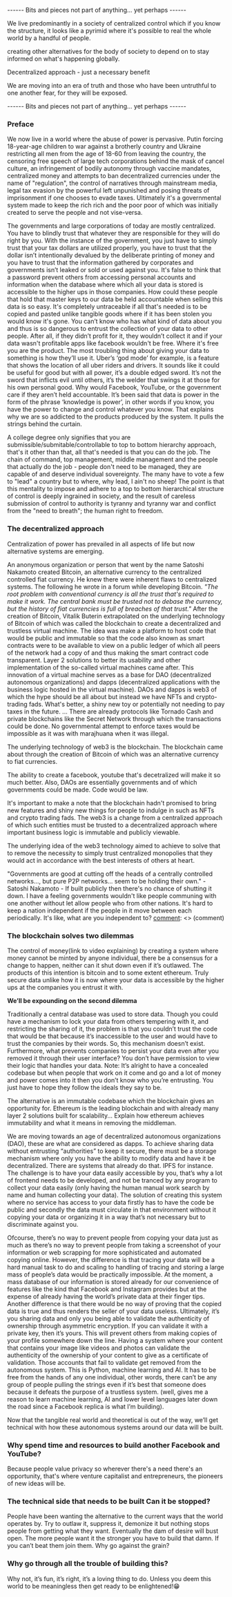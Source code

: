 ------ Bits and pieces not part of anything... yet perhaps ------

[comment]: <> (this is part of the decentralized approach)
We live predominantly in a society of centralized control which if you know the structure, it looks like a pyrimid where
it's possible to real the whole world by a handful of people.

creating other alternatives for the body of society to depend on to stay informed on what's happening globally.

[comment]: <> (this is part of the decentralized approach)

Decentralized approach - just a necessary benefit


[comment]: <> (More of the decentralized approach section)

[comment]: <> (More of the decentralized approach section)

We are moving into an era of truth and those who have been untruthful to one another fear, for they will be exposed.

------ Bits and pieces not part of anything... yet perhaps ------

### Preface

We now live in a world where the abuse of power is pervasive. Putin forcing 18-year-age children to war against a
brotherly country and Ukraine restricting all men from the age of 18-60 from leaving the country, the censoring free
speech of large tech corporations behind the mask of cancel culture, an infringement of bodily autonomy through vaccine
mandates, centralized money and attempts to ban decentralized currencies under the name of "regulation", the control of
narratives through mainstream media, legal tax evasion by the powerful left unpunished and posing threats of
imprisonment if one chooses to evade taxes. Ultimately it's a governmental system made to keep the rich rich and the
poor poor of which was initially created to serve the people and not vise-versa.

The governments and large corporations of today are mostly centralized. You have to blindly trust that whatever they are
responsible for they will do right by you. With the instance of the government, you just have to simply trust that your
tax dollars are utilized properly, you have to trust that the dollar isn’t intentionally devalued by the deliberate
printing of money and you have to trust that the information gathered by corporates and governments isn’t leaked or sold
or used against you. It's false to think that a password prevent others from accessing personal accounts and information
when the database where which all your data is stored is accessible to the higher ups in those companies. How could
these people that hold that master keys to our data be held accountable when selling this data is so easy. It's
completely untraceable if all that's needed is to be copied and pasted unlike tangible goods where if it has been stolen
you would know it's gone. You can’t know who has what kind of data about you and thus is so dangerous to entrust the
collection of your data to other people. After all, if they didn’t profit for it, they wouldn’t collect it and if your data wasn't profitable
apps like facebook wouldn't be free. Where it's free you are the product. The most troubling thing about giving your data to
something is how they’ll use it. Uber’s ‘god mode’ for example, is a feature that shows the location of all uber riders
and drivers. It sounds like it could be useful for good but with all power, it’s a double edged sword. It’s not the
sword that inflicts evil until others, it’s the welder that swings it at those for his own personal good. Why would
Facebook, YouTube, or the government care if they aren’t held accountable. It’s been said that data is power in the form
of the phrase ‘knowledge is power’, in other words if you know, you have the power to change and control whatever you
know. That explains why we are so addicted to the products produced by the system. It pulls the strings behind the
curtain.

A college degree only signifies that you are submissible/submitable/controllable to top to bottom hierarchy approach,
that's it other than that, all that's needed is that you can do the job. The chain of command, top management, middle
management and the people that actually do the job - people don't need to be managed, they are capable of and deserve
individual sovereignty. The many have to vote a few to "lead" a country but to where, why lead, I ain't no sheep!
The point is that this mentality to impose and adhere to a top to bottom hierarchical structure of control is deeply
ingrained in society, and the result of careless submission of control to authority is tyranny and tyranny war and
conflict from the "need to breath"; the human right to freedom.

### The decentralized approach

Centralization of power has prevailed in all aspects of life but now alternative systems are emerging.

An anonymous organization or person that went by the name Satoshi Nakamoto created Bitcoin, an alternative currency to
the centralized controlled fiat currency. He knew there were inherent flaws to centralized systems. The following he
wrote in a forum while developing Bitcoin.
*"The root problem with conventional currency is all the trust that's required to make it work. The central bank must be
trusted not to debase the currency, but the history of fiat currencies is full of breaches of that trust."*
After the creation of Bitcoin, Vitalik Buterin extrapolated on the underlying technology of Bitcoin of which was called
the blockchain to create a decentralized and trustless virtual machine. The idea was make a platform to host code that
would be public and immutable so that the code also known as smart contracts were to be available to view on a public
ledger of which all peers of the network had a copy of and thus making the smart contract code transparent. Layer 2
solutions to better its usability and other implementation of the so-called virtual machines came after. This innovation
of a virtual machine serves as a base for DAO (decentralized autonomous organizations) and dapps (decentralized
applications with the business logic hosted in the virtual machine). DAOs and dapps is web3 of which the hype should be
all about but instead we have NFTs and crypto-trading fads. What's better, a shiny new toy or potentially not needing to
pay taxes in the future. ... There are already protocols like Tornado Cash and private blockchains like the Secret
Network through which the transactions could be done. No governmental attempt to enforce taxes would be impossible as it
was with marajhuana when it was illegal.

The underlying technology of web3 is the blockchain. The blockchain came about through the creation of Bitcoin of which
was an alternative currency to fiat currencies.

The ability to create a facebook, youtube that's decetralized will make it so much better. Also, DAOs are essentially
governments and of which governments could be made. Code would be law.

It's important to make a note that the blockchain hadn't promised to bring new features and shiny new things for people
to indulge in such as NFTs and crypto trading fads. The web3 is a change from a centralized approach of which such
entities must be trusted to a decentralized approach where important business logic is immutable and publicly viewable.

The underlying idea of the web3 technology aimed to achieve to solve that to remove the necessity to simply trust
centralized monopolies that they would act in accordance with the best interests of others at heart.

[comment]: <> (comment)
"Governments are good at cutting off the heads of a centrally controlled networks..., but pure P2P networks... seem to
be holding their own." - Satoshi Nakamoto - If built publicly then there's no chance of shutting it down. I have a
feeling governments wouldn't like people communing with one another without let allow people who from other nations.
It's hard to keep a nation independent if the people in it move between each periodically. It's like, what are you
independent to?
[comment]: <> (comment)

### The blockchain solves two dilemmas

The control of money(link to video explaining) by creating a system where money cannot be minted by anyone individual,
there be a consensus for a change to happen, neither can it shut down even if it’s outlawed. The products of this
intention is bitcoin and to some extent ethereum. Truly secure data unlike how it is now where your data is accessible
by the higher ups at the companies you entrust it with.

**We’ll be expounding on the second dilemma**

Traditionally a central database was used to store data. Though you could have a mechanism to lock your data from others
tempering with it, and restricting the sharing of it, the problem is that you couldn’t trust the code that would be that
because it’s inaccessible to the user and would have to trust the companies by their words. So, this mechanism doesn’t
exist. Furthermore, what prevents companies to persist your data even after you removed it through their user interface?
You don’t have permission to view their logic that handles your data. Note: It’s alright to have a concealed codebase
but when people that work on it come and go and a lot of money and power comes into it then you don’t know who you’re
entrusting. You just have to hope they follow the ideals they say to be.

The alternative is an immutable codebase which the blockchain gives an opportunity for. Ethereum is the leading
blockchain and with already many layer 2 solutions built for scalability… Explain how ethereum achieves immutability and
what it means in removing the middleman.

We are moving towards an age of decentralized autonomous organizations (DAO), these are what are considered as dapps. To
achieve sharing data without entrusting “authorities” to keep it secure, there must be a storage mechanism where only
you have the ability to modify data and have it be decentralized. There are systems that already do that. IPFS for
instance. The challenge is to have your data easily accessible by you, that’s why a lot of frontend needs to be
developed, and not be tranced by any program to collect your data easily (only having the human manual work search by
name and human collecting your data). The solution of creating this system where no service has access to your data
firstly has to have the code be public and secondly the data must circulate in that environment without it copying your
data or organizing it in a way that’s not necessary but to discriminate against you.

Ofcourse, there’s no way to prevent people from copying your data just as much as there’s no way to prevent people from
taking a screenshot of your information or web scrapping for more sophisticated and automated copying online. However,
the difference is that tracing your data will be a hard manual task to do and scaling to handling of tracing and storing
a large mass of people’s data would be practically impossible. At the moment, a mass database of our information is
stored already for our convenience of features like the kind that Facebook and Instagram provides but at the expense of
already having the world’s private data at their finger tips. Another difference is that there would be no way of
proving that the copied data is true and thus renders the seller of your data useless. Ultimately, it’s you sharing data
and only you being able to validate the authenticity of ownership through asymmetric encryption. If you can validate it
with a private key, then it’s yours. This will prevent others from making copies of your profile somewhere down the
line. Having a system where your content that contains your image like videos and photos can validate the authenticity
of the ownership of your content to give as a certificate of validation. Those accounts that fail to validate get
removed from the autonomous system. This is Python, machine learning and AI. It has to be free from the hands of any one
individual, other words, there can’t be any group of people pulling the strings even if it’s best that someone does
because it defeats the purpose of a trustless system. (well, gives me a reason to learn machine learning, AI and lower
level languages later down the road since a Facebook replica is what I’m building).

[comment]: <> (### Here are a few clips of the new paradigm shift)

[comment]: <> (- Full disclosure. These clips are not mine.)


Now that the tangible real world and theoretical is out of the way, we’ll get technical with how these autonomous
systems around our data will be built.

### Why spend time and resources to build another Facebook and YouTube?

Because people value privacy so wherever there's a need there's an opportunity, that's where venture capitalist and
entrepreneurs, the pioneers of new ideas will be.

### The technical side that needs to be built Can it be stopped?

People have been wanting the alternative to the current ways that the world operates by. Try to outlaw it, suppress it,
demonize it but nothing stops people from getting what they want. Eventually the dam of desire will bust open. The more
people want it the stronger you have to build that damn. If you can’t beat them join them. Why go against the grain?

### Why go through all the trouble of building this?

Why not, it’s fun, it’s right, it’s a loving thing to do. Unless you deem this world to be meaningless then get ready to
be enlightened!😁
